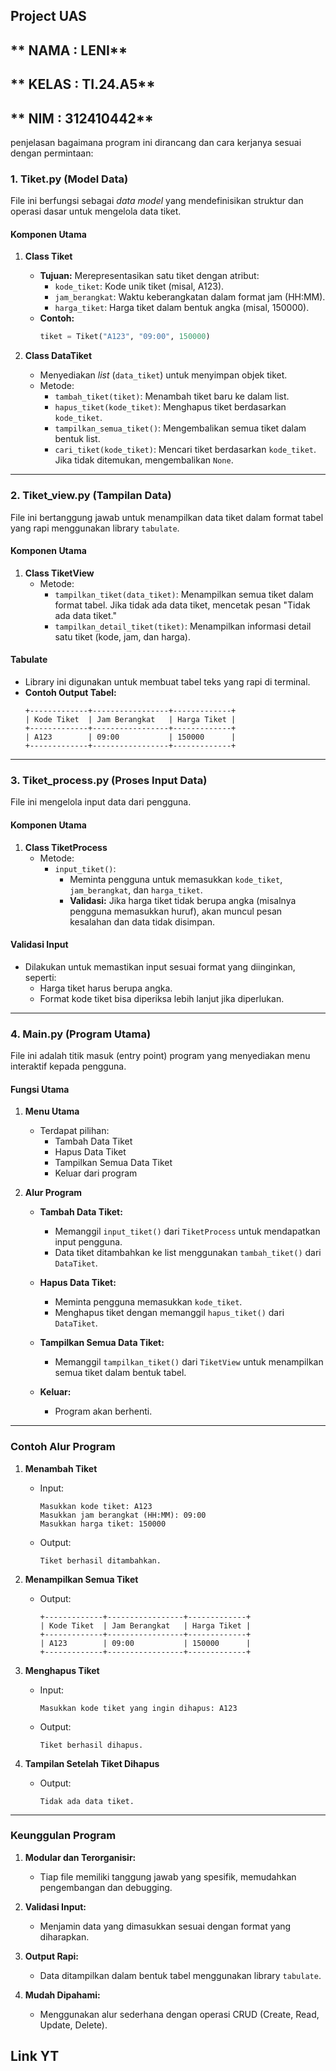 ## **Project UAS**

## ** NAMA : LENI**
## ** KELAS : TI.24.A5**
## ** NIM : 312410442**

penjelasan bagaimana program ini dirancang dan cara kerjanya sesuai dengan permintaan:

### **1. Tiket.py (Model Data)**
File ini berfungsi sebagai *data model* yang mendefinisikan struktur dan operasi dasar untuk mengelola data tiket.  

#### **Komponen Utama**
1. **Class Tiket**  
   - **Tujuan:** Merepresentasikan satu tiket dengan atribut:
     - `kode_tiket`: Kode unik tiket (misal, A123).
     - `jam_berangkat`: Waktu keberangkatan dalam format jam (HH:MM).
     - `harga_tiket`: Harga tiket dalam bentuk angka (misal, 150000).
   - **Contoh:** 
     ```python
     tiket = Tiket("A123", "09:00", 150000)
     ```

2. **Class DataTiket**  
   - Menyediakan *list* (`data_tiket`) untuk menyimpan objek tiket.
   - Metode:
     - `tambah_tiket(tiket)`: Menambah tiket baru ke dalam list.
     - `hapus_tiket(kode_tiket)`: Menghapus tiket berdasarkan `kode_tiket`.
     - `tampilkan_semua_tiket()`: Mengembalikan semua tiket dalam bentuk list.
     - `cari_tiket(kode_tiket)`: Mencari tiket berdasarkan `kode_tiket`. Jika tidak ditemukan, mengembalikan `None`.

---

### **2. Tiket_view.py (Tampilan Data)**
File ini bertanggung jawab untuk menampilkan data tiket dalam format tabel yang rapi menggunakan library `tabulate`.

#### **Komponen Utama**
1. **Class TiketView**
   - Metode:
     - `tampilkan_tiket(data_tiket)`: Menampilkan semua tiket dalam format tabel. Jika tidak ada data tiket, mencetak pesan "Tidak ada data tiket."
     - `tampilkan_detail_tiket(tiket)`: Menampilkan informasi detail satu tiket (kode, jam, dan harga).

#### **Tabulate**
- Library ini digunakan untuk membuat tabel teks yang rapi di terminal.
- **Contoh Output Tabel:**
  ```
  +-------------+-----------------+-------------+
  | Kode Tiket  | Jam Berangkat   | Harga Tiket |
  +-------------+-----------------+-------------+
  | A123        | 09:00           | 150000      |
  +-------------+-----------------+-------------+
  ```

---

### **3. Tiket_process.py (Proses Input Data)**
File ini mengelola input data dari pengguna. 

#### **Komponen Utama**
1. **Class TiketProcess**
   - Metode:
     - `input_tiket()`: 
       - Meminta pengguna untuk memasukkan `kode_tiket`, `jam_berangkat`, dan `harga_tiket`.
       - **Validasi:** Jika harga tiket tidak berupa angka (misalnya pengguna memasukkan huruf), akan muncul pesan kesalahan dan data tidak disimpan.

#### **Validasi Input**
- Dilakukan untuk memastikan input sesuai format yang diinginkan, seperti:
  - Harga tiket harus berupa angka.
  - Format kode tiket bisa diperiksa lebih lanjut jika diperlukan.

---

### **4. Main.py (Program Utama)**
File ini adalah titik masuk (entry point) program yang menyediakan menu interaktif kepada pengguna.

#### **Fungsi Utama**
1. **Menu Utama**
   - Terdapat pilihan:
     - Tambah Data Tiket
     - Hapus Data Tiket
     - Tampilkan Semua Data Tiket
     - Keluar dari program

2. **Alur Program**
   - **Tambah Data Tiket:**
     - Memanggil `input_tiket()` dari `TiketProcess` untuk mendapatkan input pengguna.
     - Data tiket ditambahkan ke list menggunakan `tambah_tiket()` dari `DataTiket`.

   - **Hapus Data Tiket:**
     - Meminta pengguna memasukkan `kode_tiket`.
     - Menghapus tiket dengan memanggil `hapus_tiket()` dari `DataTiket`.

   - **Tampilkan Semua Data Tiket:**
     - Memanggil `tampilkan_tiket()` dari `TiketView` untuk menampilkan semua tiket dalam bentuk tabel.

   - **Keluar:**
     - Program akan berhenti.

---

### **Contoh Alur Program**
1. **Menambah Tiket**
   - Input:  
     ```
     Masukkan kode tiket: A123
     Masukkan jam berangkat (HH:MM): 09:00
     Masukkan harga tiket: 150000
     ```
   - Output:  
     ```
     Tiket berhasil ditambahkan.
     ```

2. **Menampilkan Semua Tiket**
   - Output:  
     ```
     +-------------+-----------------+-------------+
     | Kode Tiket  | Jam Berangkat   | Harga Tiket |
     +-------------+-----------------+-------------+
     | A123        | 09:00           | 150000      |
     +-------------+-----------------+-------------+
     ```

3. **Menghapus Tiket**
   - Input:  
     ```
     Masukkan kode tiket yang ingin dihapus: A123
     ```
   - Output:  
     ```
     Tiket berhasil dihapus.
     ```

4. **Tampilan Setelah Tiket Dihapus**
   - Output:  
     ```
     Tidak ada data tiket.
     ```

---

### **Keunggulan Program**
1. **Modular dan Terorganisir:** 
   - Tiap file memiliki tanggung jawab yang spesifik, memudahkan pengembangan dan debugging.
   
2. **Validasi Input:** 
   - Menjamin data yang dimasukkan sesuai dengan format yang diharapkan.

3. **Output Rapi:** 
   - Data ditampilkan dalam bentuk tabel menggunakan library `tabulate`.

4. **Mudah Dipahami:** 
   - Menggunakan alur sederhana dengan operasi CRUD (Create, Read, Update, Delete).
  

## Link YT


